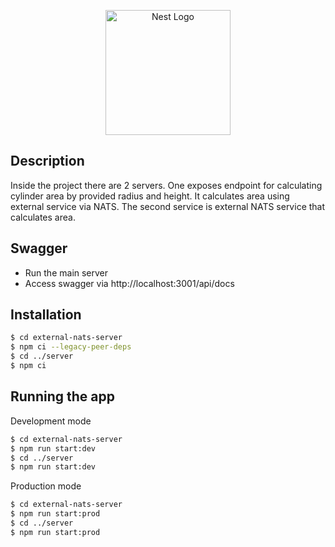 <p align="center">
  <a href="http://nestjs.com/" target="blank"><img src="https://nestjs.com/img/logo-small.svg" width="200" alt="Nest Logo" /></a>
</p>

[circleci-image]: https://img.shields.io/circleci/build/github/nestjs/nest/master?token=abc123def456
[circleci-url]: https://circleci.com/gh/nestjs/nest

## Description

Inside the project there are 2 servers. One exposes endpoint for calculating cylinder area by provided radius and height. It calculates area using external service via NATS. The second service is external NATS service that calculates area.

## Swagger
 - Run the main server
 - Access swagger via http://localhost:3001/api/docs

## Installation

```bash
$ cd external-nats-server
$ npm ci --legacy-peer-deps
$ cd ../server
$ npm ci
```

## Running the app

Development mode
```bash
$ cd external-nats-server
$ npm run start:dev
$ cd ../server
$ npm run start:dev
```

Production mode
```bash
$ cd external-nats-server
$ npm run start:prod
$ cd ../server
$ npm run start:prod
```
